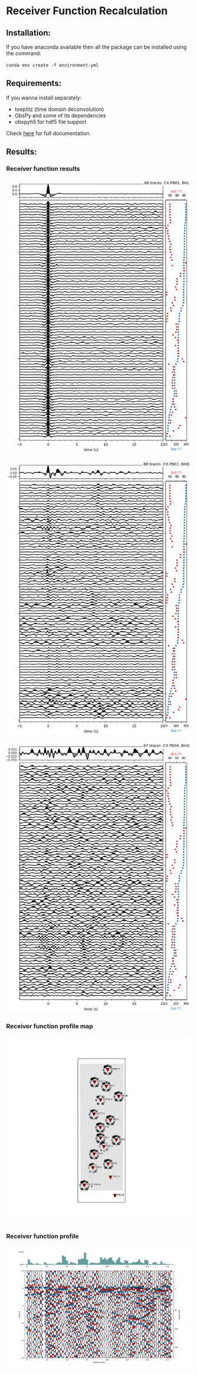 # Receiver Function Recalculation

## Installation:
If you have anaconda available then all the package can be installed using the command:

`conda env create -f environment.yml`

## Requirements:
If you wanna install separately:
- toeplitz (time domain deconvolution)
- ObsPy and some of its dependencies
- obspyh5 for hdf5 file support


Check [here](https://rf.readthedocs.io/en/latest/) for full documentation.


## Results:

### Receiver function results
<p align="center">
  <img src="PB01_L_RF.png" alt="Events Map">
</p>

<p align="center">
  <img src="PB01_Q_RF.png" alt="Events Map">
</p>

<p align="center">
  <img src="PB04_Q_RF.png" alt="Events Map">
</p>

### Receiver function profile map
<p align="center">
  <img src="profilefile.png" alt="Events Map">
</p>

### Receiver function profile
<p align="center">
  <img src="profile_plot.png" alt="Events Map">
</p>